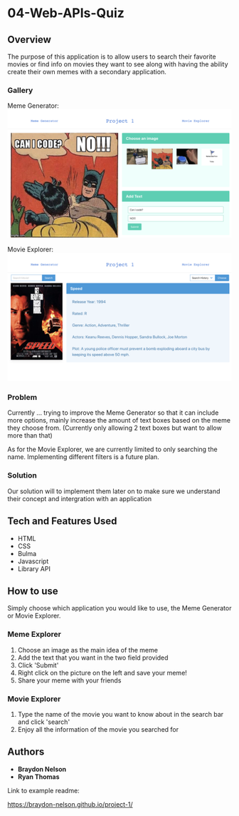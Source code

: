 # 04-Web-APIs-Quiz

## Overview

The purpose of this application is to allow users to search their favorite movies or find info on movies they want to see along with having the ability create their own memes with a secondary application.

### Gallery

Meme Generator:
![Meme Page](./images/memescreenshot.png "Meme Generator Screenshot")

Movie Explorer:
![Movie Page](./images/moviescreenshot.png "Movie Explorer Screenshot")

### Problem

Currently ... trying to improve the Meme Generator so that it can include more options, mainly increase the amount of text boxes based on the meme they choose from. (Currently only allowing 2 text boxes but want to allow more than that)

As for the Movie Explorer, we are currently limited to only searching the name. Implementing different filters is a future plan.

### Solution

Our solution will to implement them later on to make sure we understand their concept and intergration with an application

## Tech and Features Used

* HTML
* CSS
* Bulma
* Javascript
* Library API

## How to use

Simply choose which application you would like to use, the Meme Generator or Movie Explorer. 

### Meme Explorer

1. Choose an image as the main idea of the meme
2. Add the text that you want in the two field provided
3. Click 'Submit'
4. Right click on the picture on the left and save your meme!
5. Share your meme with your friends

### Movie Explorer

1. Type the name of the movie you want to know about in the search bar and click 'search'
2. Enjoy all the information of the movie you searched for


## Authors

* **Braydon Nelson** 
* **Ryan Thomas**

Link to example readme:

https://braydon-nelson.github.io/project-1/
